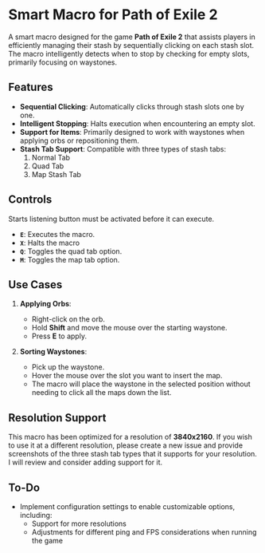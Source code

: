 # Smart Macro for Path of Exile 2

A smart macro designed for the game **Path of Exile 2** that assists players in efficiently managing their stash by sequentially clicking on each stash slot. The macro intelligently detects when to stop by checking for empty slots, primarily focusing on waystones.

## Features

- **Sequential Clicking**: Automatically clicks through stash slots one by one.
- **Intelligent Stopping**: Halts execution when encountering an empty slot.
- **Support for Items**: Primarily designed to work with waystones when applying orbs or repositioning them.
- **Stash Tab Support**: Compatible with three types of stash tabs:
  1. Normal Tab
  2. Quad Tab
  3. Map Stash Tab

## Controls

Starts listening button must be activated before it can execute.

- **`E`**: Executes the macro.
- **`X`**: Halts the macro
- **`Q`**: Toggles the quad tab option.
- **`M`**: Toggles the map tab option.

## Use Cases

1. **Applying Orbs**:
   - Right-click on the orb.
   - Hold **Shift** and move the mouse over the starting waystone.
   - Press **E** to apply.

2. **Sorting Waystones**:
   - Pick up the waystone.
   - Hover the mouse over the slot you want to insert the map.
   - The macro will place the waystone in the selected position without needing to click all the maps down the list.


## Resolution Support

This macro has been optimized for a resolution of **3840x2160**. If you wish to use it at a different resolution, please create a new issue and provide screenshots of the three stash tab types that it supports for your resolution. I will review and consider adding support for it.

## To-Do

- Implement configuration settings to enable customizable options, including:
  - Support for more resolutions
  - Adjustments for different ping and FPS considerations when running the game
